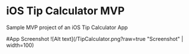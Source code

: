 # iOS Tip Calculator MVP
Sample MVP project of an iOS Tip Calculator App

#App Screenshot
![Alt text](/TipCalculator.png?raw=true "Screenshot" | width=100)
